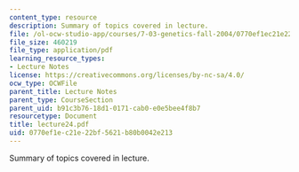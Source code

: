 ```yaml
---
content_type: resource
description: Summary of topics covered in lecture.
file: /ol-ocw-studio-app/courses/7-03-genetics-fall-2004/0770ef1ec21e22bf5621b80b0042e213_lecture24.pdf
file_size: 460219
file_type: application/pdf
learning_resource_types:
- Lecture Notes
license: https://creativecommons.org/licenses/by-nc-sa/4.0/
ocw_type: OCWFile
parent_title: Lecture Notes
parent_type: CourseSection
parent_uid: b91c3b76-18d1-0171-cab0-e0e5bee4f8b7
resourcetype: Document
title: lecture24.pdf
uid: 0770ef1e-c21e-22bf-5621-b80b0042e213
---
```

Summary of topics covered in lecture.